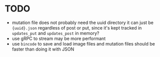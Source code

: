 # TODO

- mutation file does not probably need the uuid directory it can just be `{uuid}.json` regardless of post or put, since it's kept tracked in `updates_put` and `updates_post` in memory?
- use gRPC to stream may be more performant
- use `bincode` to save and load image files and mutation files should be faster than doing it with JSON